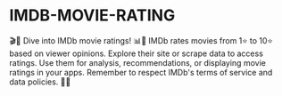 # IMDB-MOVIE-RATING
🎬🌟 Dive into IMDb movie ratings! 📊🍿 IMDb rates movies from 1⭐️ to 10⭐️ based on viewer opinions. Explore their site or scrape data to access ratings. Use them for analysis, recommendations, or displaying movie ratings in your apps. Remember to respect IMDb's terms of service and data policies. 🙌🎥

